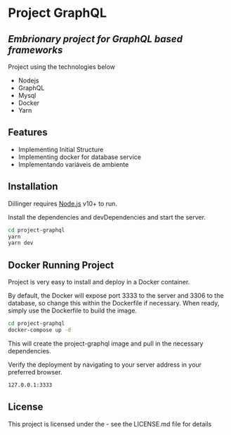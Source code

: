 # Project GraphQL
## _Embrionary project for GraphQL based frameworks_

Project using the technologies below

- Nodejs
- GraphQL
- Mysql
- Docker
- Yarn

## Features

- Implementing Initial Structure
- Implementing docker for database service
- Implementando variáveis de ambiente



## Installation

Dillinger requires [Node.js](https://nodejs.org/) v10+ to run.

Install the dependencies and devDependencies and start the server.

```sh
cd project-graphql
yarn
yarn dev
```

## Docker Running Project

Project is very easy to install and deploy in a Docker container.

By default, the Docker will expose port 3333 to the server and 3306 to the database, so change this within the
Dockerfile if necessary. When ready, simply use the Dockerfile to
build the image.

```sh
cd project-graphql
docker-compose up -d
```

This will create the project-graphql image and pull in the necessary dependencies.

Verify the deployment by navigating to your server address in
your preferred browser.

```sh
127.0.0.1:3333
```

## License

This project is licensed under the - see the LICENSE.md file for details
